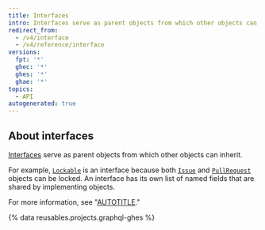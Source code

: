 ```yaml
---
title: Interfaces
intro: Interfaces serve as parent objects from which other objects can inherit.
redirect_from:
  - /v4/interface
  - /v4/reference/interface
versions:
  fpt: '*'
  ghec: '*'
  ghes: '*'
  ghae: '*'
topics:
  - API
autogenerated: true
---
```


## About interfaces

[Interfaces](https://graphql.github.io/graphql-spec/June2018/#sec-Interfaces) serve as parent objects from which other objects can inherit.

For example, [`Lockable`](/graphql/reference/interfaces#lockable) is an interface because both [`Issue`](/graphql/reference/objects#issue) and [`PullRequest`](/graphql/reference/objects#pullrequest) objects can be locked. An interface has its own list of named fields that are shared by implementing objects.

For more information, see "[AUTOTITLE](/graphql/guides/introduction-to-graphql#implementation)."

{% data reusables.projects.graphql-ghes %}


<!-- Content after this section is automatically generated -->
